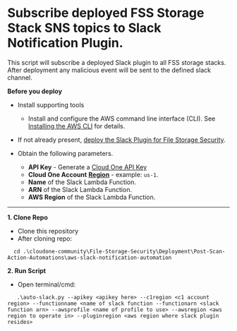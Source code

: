 # Subscribe deployed FSS Storage Stack SNS topics to Slack Notification Plugin.
This script will subscribe a deployed Slack plugin to all FSS storage stacks. After deployment any malicious event will be sent to the defined slack channel. 

**Before you deploy**

   * Install supporting tools
        - Install and configure the AWS command line interface (CLI). 
        See [Installing the AWS CLI](https://docs.aws.amazon.com/cli/latest/userguide/cli-chap-install.html) for details.

   * If not already present, [deploy the Slack Plugin for File Storage Security](https://github.com/trendmicro/cloudone-filestorage-plugins/tree/master/post-scan-actions/aws-python-slack-notification).
  
  * Obtain the following parameters.
      - **API Key** - Generate a [Cloud One API Key](https://cloudone.trendmicro.com/docs/account-and-user-management/c1-api-key/)
      - **Cloud One Account** [**Region**](https://cloudone.trendmicro.com/docs/identity-and-account-management/c1-regions/) - example: ```us-1```.
      - **Name** of the Slack Lambda Function.
      - **ARN** of the Slack Lambda Function.
      - **AWS Region** of the Slack Lambda Function.
<hr>

**1. Clone Repo**
 - Clone this repository
 - After cloning repo:
 ```
   cd .\cloudone-community\File-Storage-Security\Deployment\Post-Scan-Action-Automations\aws-slack-notification-automation
```

**2. Run Script**
   - Open terminal/cmd:
   ```
      .\auto-slack.py --apikey <apikey here> --c1region <c1 account region> --functionname <name of slack function --functionarn <slack function arn> --awsprofile <name of profile to use> --awsregion <aws region to operate in> --pluginregion <aws region where slack plugin resides>
   ```  

